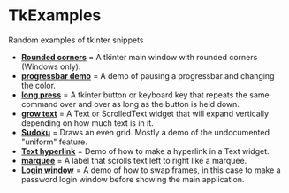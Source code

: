 # TkExamples
Random examples of tkinter snippets

* [**Rounded corners**](rounded_corners) = A tkinter main window with rounded corners (Windows only).
* [**progressbar demo**](pause_progressbar) = A demo of pausing a progressbar and changing the color.
* [**long press**](longpress) = A tkinter button or keyboard key that repeats the same command over and over as long as the button is held down.
* [**grow text**](growtext) = A Text or ScrolledText widget that will expand vertically depending on how much text is in it.
* [**Sudoku**](sudoku_gui) = Draws an even grid. Mostly a demo of the undocumented "uniform" feature.
* [**Text hyperlink**](texthyperlink) = Demo of how to make a hyperlink in a Text widget.
* [**marquee**](marquee) = A label that scrolls text left to right like a marquee.
* [**Login window**](loginwindow) = A demo of how to swap frames, in this case to make a password login window before showing the main application.
